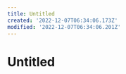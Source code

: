 ```yaml
---
title: Untitled
created: '2022-12-07T06:34:06.173Z'
modified: '2022-12-07T06:34:06.201Z'
---
```


# Untitled

